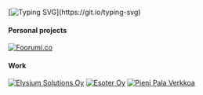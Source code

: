 [![Typing SVG](https://readme-typing-svg.herokuapp.com?color=7FA1C1&vCenter=true&multiline=true&height=75&lines=Hyvvee+p%C3%A4evee!;Hello!)](https://git.io/typing-svg)

#### Personal projects
[![Foorumi.co](https://img.shields.io/badge/Foorumi.co-0891b2?&style=for-the-badge&logo=Github)](https://github.com/foorumico)

#### Work
[![Elysium Solutions Oy](https://img.shields.io/badge/Elysium%20Solutions%20-94cf1c?&style=for-the-badge&logo=Github)](https://github.com/elysiumsolutions) [![Esoter Oy](https://img.shields.io/badge/Esoter%20Oy-3182ce?&style=for-the-badge&logo=Github)](https://github.com/esoter) [![Pieni Pala Verkkoa](https://img.shields.io/badge/Pieni%20Pala%20Verkkoa-00ad87?&style=for-the-badge&logo=Github)](https://github.com/pienipalaverkkoa)

